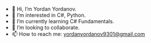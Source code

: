 - 👋 Hi, I’m Yordan Yordanov.
- 👀 I’m interested in C#, Python.
- 🌱 I’m currently learning C# Fundamentals.
- 💞️ I’m looking to collaborate.
- 📫 How to reach me: yordanyordanov9301@gmail.com

<!---
Dancho93/Dancho93 is a ✨ special ✨ repository because its `README.md` (this file) appears on your GitHub profile.
You can click the Preview link to take a look at your changes.
--->
